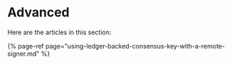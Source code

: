 # Advanced

Here are the articles in this section:

{% page-ref page="using-ledger-backed-consensus-key-with-a-remote-signer.md" %}



